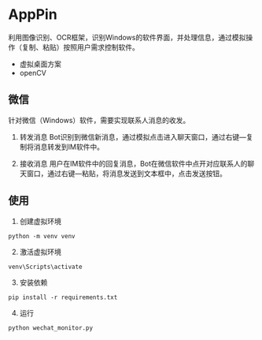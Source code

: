 # AppPin

利用图像识别、OCR框架，识别Windows的软件界面，并处理信息，通过模拟操作（复制、粘贴）按照用户需求控制软件。

- 虚拟桌面方案
- openCV

## 微信
针对微信（Windows）软件，需要实现联系人消息的收发。

1. 转发消息
Bot识别到微信新消息，通过模拟点击进入聊天窗口，通过右键—复制将消息转发到IM软件中。

2. 接收消息
用户在IM软件中的回复消息，Bot在微信软件中点开对应联系人的聊天窗口，通过右键—粘贴，将消息发送到文本框中，点击发送按钮。


## 使用

1. 创建虚拟环境
```
python -m venv venv
```

2. 激活虚拟环境
```
venv\Scripts\activate
```

3. 安装依赖
```
pip install -r requirements.txt
```

4. 运行
```
python wechat_monitor.py
```
